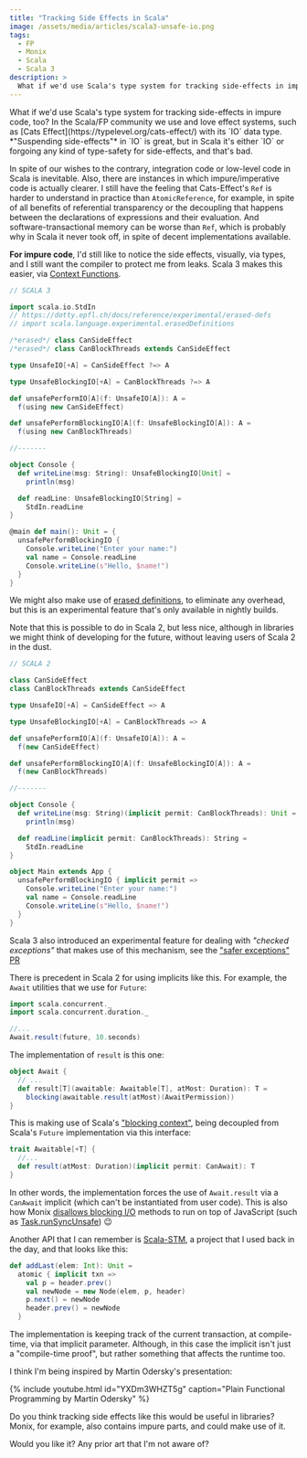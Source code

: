 ```yaml
---
title: "Tracking Side Effects in Scala"
image: /assets/media/articles/scala3-unsafe-io.png
tags:
  - FP
  - Monix
  - Scala
  - Scala 3
description: >
  What if we'd use Scala's type system for tracking side-effects in impure code, too? In the Scala/FP community we use and love effect systems, such as Cats Effect, with its IO data type. "Suspending side-effects" in IO is great, but in Scala it's either `IO` or forgoing any kind of type-safety for side-effects, and that's bad.
---
```


<p class="intro" markdown="1">
What if we'd use Scala's type system for tracking side-effects in impure code, too? In the Scala/FP community we use and love effect systems, such as [Cats Effect](https://typelevel.org/cats-effect/) with its `IO` data type. *"Suspending side-effects"* in `IO` is great, but in Scala it's either `IO` or forgoing any kind of type-safety for side-effects, and that's bad.
</p>

In spite of our wishes to the contrary, integration code or low-level code in Scala is inevitable. Also, there are instances in which impure/imperative code is actually clearer. I still have the feeling that Cats-Effect's `Ref` is harder to understand in practice than `AtomicReference`, for example, in spite of all benefits of referential transparency or the decoupling that happens between the declarations of expressions and their evaluation. And software-transactional memory can be worse than `Ref`, which is probably why in Scala it never took off, in spite of decent implementations available.

**For impure code**, I'd still like to notice the side effects, visually, via types, and I still want the compiler to protect me from leaks. Scala 3 makes this easier, via [Context Functions](https://docs.scala-lang.org/scala3/reference/contextual/context-functions.html).

```scala
// SCALA 3

import scala.io.StdIn
// https://dotty.epfl.ch/docs/reference/experimental/erased-defs
// import scala.language.experimental.erasedDefinitions

/*erased*/ class CanSideEffect
/*erased*/ class CanBlockThreads extends CanSideEffect

type UnsafeIO[+A] = CanSideEffect ?=> A

type UnsafeBlockingIO[+A] = CanBlockThreads ?=> A

def unsafePerformIO[A](f: UnsafeIO[A]): A =
  f(using new CanSideEffect)

def unsafePerformBlockingIO[A](f: UnsafeBlockingIO[A]): A =
  f(using new CanBlockThreads)

//-------

object Console {
  def writeLine(msg: String): UnsafeBlockingIO[Unit] =
    println(msg)

  def readLine: UnsafeBlockingIO[String] =
    StdIn.readLine
}

@main def main(): Unit = {
  unsafePerformBlockingIO {
    Console.writeLine("Enter your name:")
    val name = Console.readLine
    Console.writeLine(s"Hello, $name!")
  }
}
```

We might also make use of [erased definitions](https://docs.scala-lang.org/scala3/reference/experimental/erased-defs.html), to eliminate any overhead, but this is an experimental feature that's only available in nightly builds.

Note that this is possible to do in Scala 2, but less nice, although in libraries we might think of developing for the future, without leaving users of Scala 2 in the dust.

```scala
// SCALA 2

class CanSideEffect
class CanBlockThreads extends CanSideEffect

type UnsafeIO[+A] = CanSideEffect => A

type UnsafeBlockingIO[+A] = CanBlockThreads => A

def unsafePerformIO[A](f: UnsafeIO[A]): A =
  f(new CanSideEffect)

def unsafePerformBlockingIO[A](f: UnsafeBlockingIO[A]): A =
  f(new CanBlockThreads)

//-------

object Console {
  def writeLine(msg: String)(implicit permit: CanBlockThreads): Unit =
    println(msg)

  def readLine(implicit permit: CanBlockThreads): String =
    StdIn.readLine
}

object Main extends App {
  unsafePerformBlockingIO { implicit permit =>
    Console.writeLine("Enter your name:")
    val name = Console.readLine
    Console.writeLine(s"Hello, $name!")
  }
}
```

Scala 3 also introduced an experimental feature for dealing with *"checked exceptions"* that makes use of this mechanism, see the ["safer exceptions" PR](https://github.com/lampepfl/dotty/pull/11721)

There is precedent in Scala 2 for using implicits like this. For example, the `Await` utilities that we use for `Future`:

```scala
import scala.concurrent._
import scala.concurrent.duration._

//...
Await.result(future, 10.seconds)
```

The implementation of `result` is this one:

```scala
object Await {
  // ...
  def result[T](awaitable: Awaitable[T], atMost: Duration): T =
    blocking(awaitable.result(atMost)(AwaitPermission))
}
```

This is making use of Scala's ["blocking context"](https://docs.scala-lang.org/overviews/core/futures.html#blocking), being decoupled from Scala's `Future` implementation via this interface:

```scala
trait Awaitable[+T] {
  //...
  def result(atMost: Duration)(implicit permit: CanAwait): T
}
```

In other words, the implementation forces the use of `Await.result` via a `CanAwait` implicit (which can't be instantiated from user code). This is also how Monix [disallows blocking I/O](https://github.com/monix/monix/blob/346352380c4b2b12a66f83cf7ca416dbebde357b/monix-execution/js/src/main/scala/monix/execution/schedulers/CanBlock.scala#L78) methods to run on top of JavaScript (such as [Task.runSyncUnsafe](https://github.com/monix/monix/blob/346352380c4b2b12a66f83cf7ca416dbebde357b/monix-eval/shared/src/main/scala/monix/eval/Task.scala#L1064)) 😉

Another API that I can remember is [Scala-STM](https://web.archive.org/web/20220523184153/https://nbronson.github.io/scala-stm/quick_start.html), a project that I used back in the day, and that looks like this:

```scala
def addLast(elem: Int): Unit =
  atomic { implicit txn =>
    val p = header.prev()
    val newNode = new Node(elem, p, header)
    p.next() = newNode
    header.prev() = newNode
  }
```

The implementation is keeping track of the current transaction, at compile-time, via that implicit parameter. Although, in this case the implicit isn't just a "compile-time proof", but rather something that affects the runtime too.

I think I'm being inspired by Martin Odersky's presentation:

{% include youtube.html id="YXDm3WHZT5g" caption="Plain Functional Programming by Martin Odersky" %}

Do you think tracking side effects like this would be useful in libraries? Monix, for example, also contains impure parts, and could make use of it.

Would you like it? Any prior art that I'm not aware of?
